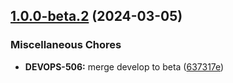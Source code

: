 ## [1.0.0-beta.2](https://github.com/frontkom/block-react-parser/compare/v1.0.0-beta.1...v1.0.0-beta.2) (2024-03-05)


### Miscellaneous Chores

* **DEVOPS-506:** merge develop to beta ([637317e](https://github.com/frontkom/block-react-parser/commit/637317e40ba319374f162eb2d2b1b4f330649d7a))
